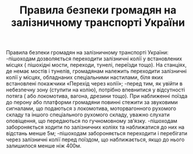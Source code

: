 ﻿---
title: Правила безпеки громадян на залізничному транспорті України
pin: true
---

Правила безпеки громадян на залізничному транспорті України:
-пішоходам дозволяється переходити залізничні колії у встановлених місцях ( пішохідні мости, переходи, тунелі, переїзди тощо). На станціях, де немає мостів і тунелів, громадянам належить переходити залізничні колії у місцях, обладнаних спеціальними настилами, біля яких встановлені покажчики «Перехід через колії»;
-перед тим, як увійти в небезпечну зону (ступити на колію), потрібно впевнитися у відсутності потяга ( або локомотива, вагона, дрезини тощо). При наближенні поїзда до перону або платформи громадяни повинні стежити за звуковими сигналами, що подаються з локомотива, моторвагонного рухомого складу та іншого спеціального рухомого складу, уважно слухати оповіщення, що передаються по гучномовному зв’язку.
-пішоходам забороняється ходити по залізничних коліях та наближатися до них на відстань менше 5м;
-пішоходам забороняється переходити і перебігати через залізничні колії перед поїздом, що наближається, якщо до нього залишилося менше ніж 400м.
